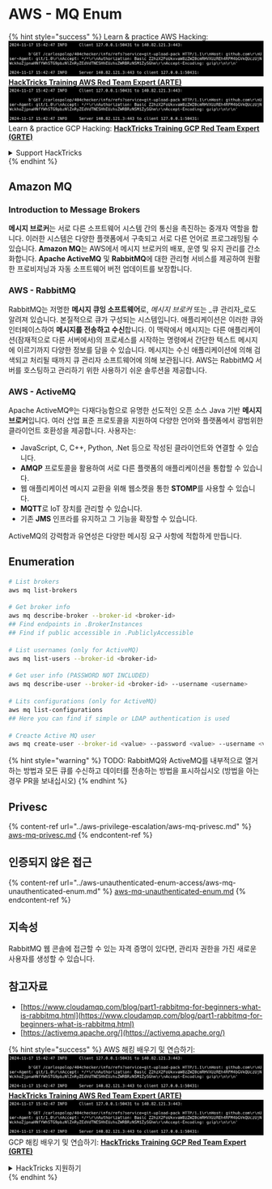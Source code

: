 # AWS - MQ Enum

{% hint style="success" %}
Learn & practice AWS Hacking:<img src="../../../.gitbook/assets/image (1).png" alt="" data-size="line">[**HackTricks Training AWS Red Team Expert (ARTE)**](https://training.hacktricks.xyz/courses/arte)<img src="../../../.gitbook/assets/image (1).png" alt="" data-size="line">\
Learn & practice GCP Hacking: <img src="../../../.gitbook/assets/image (2).png" alt="" data-size="line">[**HackTricks Training GCP Red Team Expert (GRTE)**<img src="../../../.gitbook/assets/image (2).png" alt="" data-size="line">](https://training.hacktricks.xyz/courses/grte)

<details>

<summary>Support HackTricks</summary>

* Check the [**subscription plans**](https://github.com/sponsors/carlospolop)!
* **Join the** 💬 [**Discord group**](https://discord.gg/hRep4RUj7f) or the [**telegram group**](https://t.me/peass) or **follow** us on **Twitter** 🐦 [**@hacktricks\_live**](https://twitter.com/hacktricks\_live)**.**
* **Share hacking tricks by submitting PRs to the** [**HackTricks**](https://github.com/carlospolop/hacktricks) and [**HackTricks Cloud**](https://github.com/carlospolop/hacktricks-cloud) github repos.

</details>
{% endhint %}

## Amazon MQ

### Introduction to Message Brokers

**메시지 브로커**는 서로 다른 소프트웨어 시스템 간의 통신을 촉진하는 중개자 역할을 합니다. 이러한 시스템은 다양한 플랫폼에서 구축되고 서로 다른 언어로 프로그래밍될 수 있습니다. **Amazon MQ**는 AWS에서 메시지 브로커의 배포, 운영 및 유지 관리를 간소화합니다. **Apache ActiveMQ** 및 **RabbitMQ**에 대한 관리형 서비스를 제공하여 원활한 프로비저닝과 자동 소프트웨어 버전 업데이트를 보장합니다.

### AWS - RabbitMQ

RabbitMQ는 저명한 **메시지 큐잉 소프트웨어**로, _메시지 브로커_ 또는 _큐 관리자_로도 알려져 있습니다. 본질적으로 큐가 구성되는 시스템입니다. 애플리케이션은 이러한 큐와 인터페이스하여 **메시지를 전송하고 수신**합니다. 이 맥락에서 메시지는 다른 애플리케이션(잠재적으로 다른 서버에서)의 프로세스를 시작하는 명령에서 간단한 텍스트 메시지에 이르기까지 다양한 정보를 담을 수 있습니다. 메시지는 수신 애플리케이션에 의해 검색되고 처리될 때까지 큐 관리자 소프트웨어에 의해 보관됩니다. AWS는 RabbitMQ 서버를 호스팅하고 관리하기 위한 사용하기 쉬운 솔루션을 제공합니다.

### AWS - ActiveMQ

Apache ActiveMQ®는 다재다능함으로 유명한 선도적인 오픈 소스 Java 기반 **메시지 브로커**입니다. 여러 산업 표준 프로토콜을 지원하여 다양한 언어와 플랫폼에서 광범위한 클라이언트 호환성을 제공합니다. 사용자는:

* JavaScript, C, C++, Python, .Net 등으로 작성된 클라이언트와 연결할 수 있습니다.
* **AMQP** 프로토콜을 활용하여 서로 다른 플랫폼의 애플리케이션을 통합할 수 있습니다.
* 웹 애플리케이션 메시지 교환을 위해 웹소켓을 통한 **STOMP**를 사용할 수 있습니다.
* **MQTT**로 IoT 장치를 관리할 수 있습니다.
* 기존 **JMS** 인프라를 유지하고 그 기능을 확장할 수 있습니다.

ActiveMQ의 강력함과 유연성은 다양한 메시징 요구 사항에 적합하게 만듭니다.

## Enumeration
```bash
# List brokers
aws mq list-brokers

# Get broker info
aws mq describe-broker --broker-id <broker-id>
## Find endpoints in .BrokerInstances
## Find if public accessible in .PubliclyAccessible

# List usernames (only for ActiveMQ)
aws mq list-users --broker-id <broker-id>

# Get user info (PASSWORD NOT INCLUDED)
aws mq describe-user --broker-id <broker-id> --username <username>

# Lits configurations (only for ActiveMQ)
aws mq list-configurations
## Here you can find if simple or LDAP authentication is used

# Creacte Active MQ user
aws mq create-user --broker-id <value> --password <value> --username <value> --console-access
```
{% hint style="warning" %}
TODO: RabbitMQ와 ActiveMQ를 내부적으로 열거하는 방법과 모든 큐를 수신하고 데이터를 전송하는 방법을 표시하십시오 (방법을 아는 경우 PR을 보내십시오)
{% endhint %}

## Privesc

{% content-ref url="../aws-privilege-escalation/aws-mq-privesc.md" %}
[aws-mq-privesc.md](../aws-privilege-escalation/aws-mq-privesc.md)
{% endcontent-ref %}

## 인증되지 않은 접근

{% content-ref url="../aws-unauthenticated-enum-access/aws-mq-unauthenticated-enum.md" %}
[aws-mq-unauthenticated-enum.md](../aws-unauthenticated-enum-access/aws-mq-unauthenticated-enum.md)
{% endcontent-ref %}

## 지속성

RabbitMQ 웹 콘솔에 접근할 수 있는 자격 증명이 있다면, 관리자 권한을 가진 새로운 사용자를 생성할 수 있습니다.

## 참고자료

* [https://www.cloudamqp.com/blog/part1-rabbitmq-for-beginners-what-is-rabbitmq.html](https://www.cloudamqp.com/blog/part1-rabbitmq-for-beginners-what-is-rabbitmq.html)
* [https://activemq.apache.org/](https://activemq.apache.org/)

{% hint style="success" %}
AWS 해킹 배우기 및 연습하기:<img src="../../../.gitbook/assets/image (1).png" alt="" data-size="line">[**HackTricks Training AWS Red Team Expert (ARTE)**](https://training.hacktricks.xyz/courses/arte)<img src="../../../.gitbook/assets/image (1).png" alt="" data-size="line">\
GCP 해킹 배우기 및 연습하기: <img src="../../../.gitbook/assets/image (2).png" alt="" data-size="line">[**HackTricks Training GCP Red Team Expert (GRTE)**<img src="../../../.gitbook/assets/image (2).png" alt="" data-size="line">](https://training.hacktricks.xyz/courses/grte)

<details>

<summary>HackTricks 지원하기</summary>

* [**구독 계획**](https://github.com/sponsors/carlospolop) 확인하기!
* **💬 [**Discord 그룹**](https://discord.gg/hRep4RUj7f) 또는 [**텔레그램 그룹**](https://t.me/peass)에 참여하거나 **Twitter** 🐦 [**@hacktricks\_live**](https://twitter.com/hacktricks\_live)**를 팔로우하세요.**
* **[**HackTricks**](https://github.com/carlospolop/hacktricks) 및 [**HackTricks Cloud**](https://github.com/carlospolop/hacktricks-cloud) 깃허브 리포지토리에 PR을 제출하여 해킹 팁을 공유하세요.**

</details>
{% endhint %}
